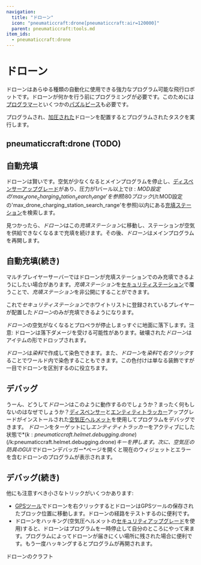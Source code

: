 ```yaml
---
navigation:
  title: "ドローン"
  icon: "pneumaticcraft:drone[pneumaticcraft:air=120000]"
  parent: pneumaticcraft:tools.md
item_ids:
  - pneumaticcraft:drone
---
```


# ドローン

ドローンはあらゆる種類の自動化に使用できる強力なプログラム可能な飛行ロボットです。ドローンが何かを行う前にプログラミングが必要です。このためには[プログラマー](../programming/programmer.md)といくつかの[パズルピース](../programming/puzzle_pieces.md)も必要です。

プログラムされ、[加圧された](../base_concepts/pressure.md)ドローンを配置するとプログラムされたタスクを実行します。

## pneumaticcraft:drone (TODO)

<GameScene zoom={4}>
  <Entity id="pneumaticcraft:drone" y={-0.3} />
</GameScene>

<a name="charging"></a>
## 自動充填

ドローンは賢いです。空気が少なくなるとメインプログラムを停止し、[ディスペンサーアップグレード](../base_concepts/upgrades.md#dispenser)があり、圧力が1バール以上で<Color hex="#880">$(t:MOD設定の'max_drone_charging_station_search_range'を参照)80ブロック$(/t:MOD設定の'max_drone_charging_station_search_range'を参照)</Color>以内にある[充填ステーション](../machines/charging_station.md)を検索します。

見つかったら、*ドローン*はこの*充填ステーション*に移動し、ステーションが空気を供給できなくなるまで充填を続けます。その後、*ドローン*はメインプログラムを再開します。

## 自動充填(続き)

マルチプレイヤーサーバーではドローンが充填ステーションでのみ充填できるようにしたい場合があります。*充填ステーション*を[セキュリティステーション](../machines/security_station.md)で覆うことで、*充填ステーション*を非公開にすることができます。

これで*セキュリティステーション*でホワイトリストに登録されているプレイヤーが配置した*ドローン*のみが充填できるようになります。

*ドローン*の空気がなくなるとプロペラが停止しまっすぐに地面に落下します。注意: ドローンは落下ダメージを受ける可能性があります。破壊された*ドローン*はアイテムの形でドロップされます。

*ドローン*は*染料*で作成して染色できます。また、*ドローン*を*染料*で*右クリック*することでワールド内で染色することもできます。この色付けは単なる装飾ですが一目でドローンを区別するのに役立ちます。

## デバッグ

うーん、どうして*ドローン*はこのように動作するのでしょうか？まったく何もしないのはなぜでしょうか？[ディスペンサー](../base_concepts/upgrades.md#dispenser)と[エンティティトラッカー](../base_concepts/upgrades.md#entity_tracker)アップグレードがインストールされた[空気圧ヘルメット](../armor/pneumatic_helmet.md)を使用してプログラムをデバッグできます。 *ドローン*をターゲットにし*エンティティトラッカー*をアクティブにした状態で*$(k:pneumaticcraft.helmet.debugging.drone)$(/k:pneumaticcraft.helmet.debugging.drone)*キーを押します。次に、空気圧の防具のGUIで*ドローンデバッガー*ページを開くと現在のウィジェットとエラーを含むドローンのプログラムが表示されます。

## デバッグ(続き)

他にも注意すべき小さなトリックがいくつかあります:
- [GPSツール](./gps_tool.md)でドローンを右クリックするとドローンはGPSツールの保存されたブロック位置に移動します。ドローンの経路をテストするのに便利です。
- ドローンをハッキング(空気圧ヘルメットの[セキュリティアップグレード](../base_concepts/upgrades.md#security)を使用)すると、ドローンはプログラムを一時停止して自分のところにやって来ます。プログラムによってドローンが届きにくい場所に残された場合に便利です。もう一度ハッキングするとプログラムが再開されます。

ドローンのクラフト

<Recipe id="pneumaticcraft:drone" />

